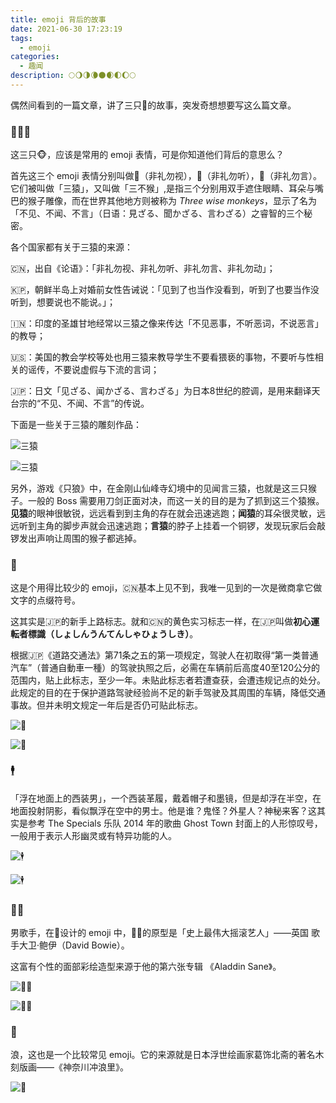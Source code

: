 ```yaml
---
title: emoji 背后的故事
date: 2021-06-30 17:23:19
tags:
  - emoji
categories:
  - 趣闻
description: 🌕🌖🌗🌘🌑🌒🌓🌔🌕
---
```


偶然间看到的一篇文章，讲了三只🐒的故事，突发奇想想要写这么篇文章。

### 🙈🙉🙊

这三只🐵，应该是常用的 emoji 表情，可是你知道他们背后的意思么？

首先这三个 emoji 表情分别叫做🙈（非礼勿视），🙉（非礼勿听），🙊（非礼勿言）。它们被叫做「三猿」，又叫做「三不猴」,是指三个分别用双手遮住眼睛、耳朵与嘴巴的猴子雕像，而在世界其他地方则被称为 *Three wise monkeys*，显示了名为「不见、不闻、不言」（日语：見ざる、聞かざる、言わざる）之睿智的三个秘密。

各个国家都有关于三猿的来源：

🇨🇳，出自《论语》：「非礼勿视、非礼勿听、非礼勿言、非礼勿动」；

🇰🇵，朝鲜半岛上对婚前女性告诫说：「见到了也当作没看到，听到了也要当作没听到，想要说也不能说。」；

🇮🇳：印度的圣雄甘地经常以三猿之像来传达「不见恶事，不听恶词，不说恶言」的教导；

🇺🇸：美国的教会学校等处也用三猿来教导学生不要看猥亵的事物，不要听与性相关的谣传，不要说虚假与下流的言词；

🇯🇵：日文「见ざる、闻かざる、言わざる」为日本8世纪的腔调，是用来翻译天台宗的“不见、不闻、不言”的传说。

下面是一些关于三猿的雕刻作品：

![三猿](https://cdn.jsdelivr.net/gh/AemonCao/AemonCao.github.io@source/source/_posts/emoji-背后的故事/三猿1.jpg)

![三猿](https://cdn.jsdelivr.net/gh/AemonCao/AemonCao.github.io@source/source/_posts/emoji-背后的故事/三猿2.jpg)

另外，游戏《只狼》中，在金刚山仙峰寺幻境中的见闻言三猿，也就是这三只猴子。一般的 Boss 需要用刀剑正面对决，而这一关的目的是为了抓到这三个猿猴。**见猿**的眼神很敏锐，远远看到到主角的存在就会迅速逃跑；**闻猿**的耳朵很灵敏，远远听到主角的脚步声就会迅速逃跑；**言猿**的脖子上挂着一个铜锣，发现玩家后会敲锣发出声响让周围的猴子都逃掉。

### 🔰

这是个用得比较少的 emoji，🇨🇳基本上见不到，我唯一见到的一次是微商拿它做文字的点缀符号。

这其实是🇯🇵的新手上路标志。就和🇨🇳的黄色实习标志一样，在🇯🇵叫做**初心運転者標識（しょしんうんてんしゃひょうしき）**。

根据🇯🇵《道路交通法》第71条之五的第一项规定，驾驶人在初取得“第一类普通汽车”（普通自動車一種）的驾驶执照之后，必需在车辆前后高度40至120公分的范围内，贴上此标志，至少一年。未贴此标志者若遭查获，会遭违规记点的处分。此规定的目的在于保护道路驾驶经验尚不足的新手驾驶及其周围的车辆，降低交通事故。但并未明文规定一年后是否仍可贴此标志。

![🔰](https://cdn.jsdelivr.net/gh/AemonCao/AemonCao.github.io@source/source/_posts/emoji-背后的故事/Wakaba_mark.svg)

![🔰](https://cdn.jsdelivr.net/gh/AemonCao/AemonCao.github.io@source/source/_posts/emoji-背后的故事/SUZUKI_ALTO_LAPIN_Chocolat_HE22S_rear.jpeg)

### 🕴

「浮在地面上的西装男」，一个西装革履，戴着帽子和墨镜，但是却浮在半空，在地面投射阴影，看似飘浮在空中的男士。他是谁？鬼怪？外星人？神秘来客？这其实是参考 The Specials 乐队 2014 年的歌曲 Ghost Town 封面上的人形惊叹号，一般用于表示人形幽灵或有特异功能的人。

![🕴](https://cdn.jsdelivr.net/gh/AemonCao/AemonCao.github.io@source/source/_posts/emoji-背后的故事/浮在地面上的西装男.png)

![🕴](https://cdn.jsdelivr.net/gh/AemonCao/AemonCao.github.io@source/source/_posts/emoji-背后的故事/Ghost_Town.jpeg)

### 👨‍🎤

男歌手，在设计的 emoji 中，👨‍🎤的原型是「史上最伟大摇滚艺人」——英国 歌手大卫·鲍伊（David Bowie）。

这富有个性的面部彩绘造型来源于他的第六张专辑 《Aladdin Sane》。

![👨‍🎤](https://cdn.jsdelivr.net/gh/AemonCao/AemonCao.github.io@source/source/_posts/emoji-背后的故事/歌手男.png)

![👨‍🎤](https://cdn.jsdelivr.net/gh/AemonCao/AemonCao.github.io@source/source/_posts/emoji-背后的故事/歌手男.jpg)

### 🌊

浪，这也是一个比较常见 emoji。它的来源就是日本浮世绘画家葛饰北斋的著名木刻版画——《神奈川冲浪里》。

![🌊](https://cdn.jsdelivr.net/gh/AemonCao/AemonCao.github.io@source/source/_posts/emoji-背后的故事/神奈川冲浪里.jpg)
